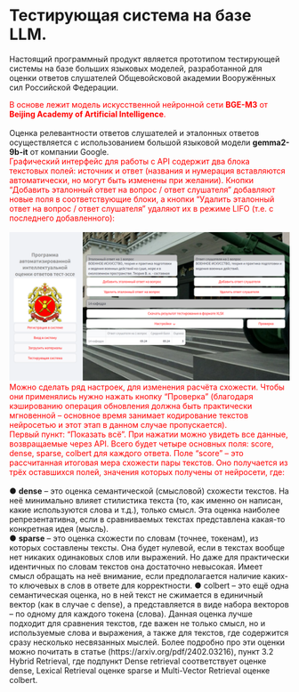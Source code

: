# **Тестирующая система на базе LLM.**
Настоящий программный продукт является прототипом тестирующей системы на базе больших языковых моделей, разработанной для оценки ответов слушателей Общевойсковой академии Вооружённых сил Российской Федерации. 

<div style="color: red;">В основе  лежит модель искусственной нейронной сети <strong>BGE-M3</strong> от <strong>Beijing Academy of Artificial Intelligence</strong>.</div> 
<br />
Оценка релевантности ответов слушателей и эталонных ответов осуществляется с использованием большой языковой модели <strong>gemma2-9b-it</strong> от компании Google.</div> 
<br />
<div style="color: red;">Графический интерфейс для работы с API содержит два блока текстовых полей: источник и ответ (названия и нумерация вставляются автоматически, но могут быть изменены при желании). Кнопки “Добавить эталонный ответ на вопрос / ответ слушателя” добавляют новые поля в соответствующие блоки, а кнопки “Удалить эталонный ответ на вопрос / ответ слушателя” удаляют их в режиме LIFO (т.е. с последнего добавленного):</div>
<br />
<img src="aea42623-ab93-40dd-bc48-df404bc6144c.png" alt="Интерфейс веб-приложения" style="max-width: 100%; height: auto;">
<br />
<div style="color: red;">
Можно сделать ряд настроек, для изменения расчёта схожести. Чтобы они применялись нужно 
нажать кнопку “Проверка” (благодаря кэшированию операция обновления должна быть практически 
мгновенной – основное время занимает кодирование текстов нейросетью и этот этап в данном случае 
пропускается). 
<br />
Первый пункт: “Показать всё”. При нажатии можно увидеть все данные, возвращаемые через API. 
Всего будет четыре основных поля: score, dense, sparse, colbert для каждого ответа. Поле “score” – это 
рассчитанная итоговая мера схожести пары текстов. Оно получается из трёх оставшихся полей, значения 
которых получены от нейросети, где: </div> 
<br />
● <strong>dense</strong> – это оценка семантической (смысловой) схожести текстов. На неё минимально влияет 
стилистика текста (то, как именно он написан, какие используются слова и т.д.), только смысл. Эта 
оценка наиболее репрезентативна, если в сравниваемых текстах представлена какая-то конкретная 
идея (мысль). 
<br />
● <strong>sparse</strong> – это оценка схожести по словам (точнее, токенам), из которых составлены тексты. Она 
будет нулевой, если в текстах вообще нет никаких одинаковых слов или выражений. Но даже для 
практически идентичных по словам текстов она достаточно невысокая. Имеет смысл обращать на 
неё внимание, если предполагается наличие каких-то ключевых в слов в ответе для корректности. 
● colbert – это ещё одна семантическая оценка, но в ней текст не сжимается в единичный вектор (как 
в случае с dense), а представляется в виде набора векторов – по одному для каждого токена (слова). 
Данная оценка лучше подходит для сравнения текстов, где важен не только смысл, но и 
используемые слова и выражения, а также для текстов, где содержится сразу несколько 
несвязанных мыслей. 
Более подробно про эти оценки можно почитать в статье (https://arxiv.org/pdf/2402.03216), пункт 3.2 
Hybrid Retrieval, где подпункт Dense retrieval соответствует оценке dense, Lexical Retrieval оценке sparse 
и Multi-Vector Retrieval оценке colbert. 
